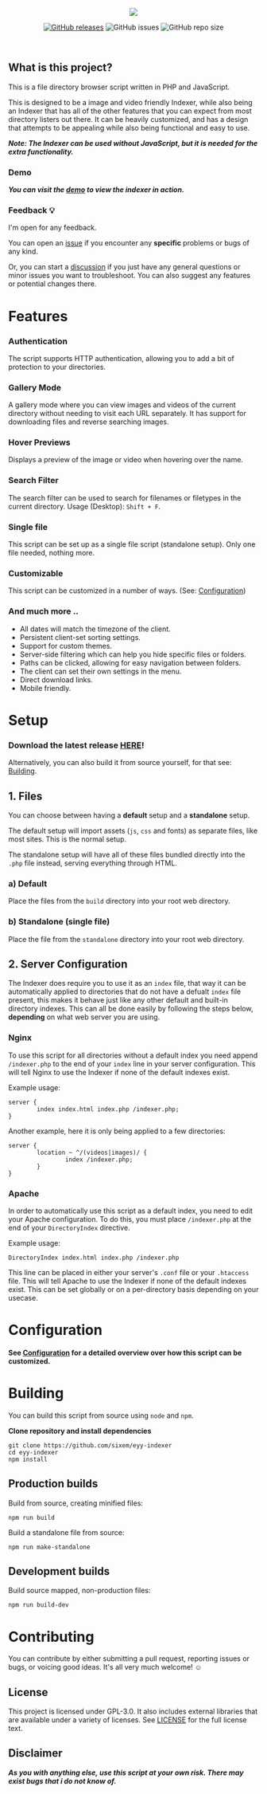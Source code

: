 <p align="center">
<img src="https://raw.githubusercontent.com/sixem/eyy-indexer/master/logo.svg">
</p>

<p align="center">
<a href="https://github.com/sixem/eyy-indexer/releases"><img alt="GitHub releases" src="https://img.shields.io/github/v/release/sixem/eyy-indexer?color=2f394f&style=flat"></a> <img alt="GitHub issues" src="https://img.shields.io/github/issues/sixem/eyy-indexer?color=5a8f4e&style=flat"> <img alt="GitHub repo size" src="https://img.shields.io/github/repo-size/sixem/eyy-indexer?color=4b8b72&style=flat">
</p>

<br/>

## What is this project?

This is a file directory browser script written in PHP and JavaScript.

This is designed to be a image and video friendly Indexer, while also being an Indexer that has all of the other features that you can expect from most directory listers out there. It can be heavily customized, and has a design that attempts to be appealing while also being functional and easy to use.

***Note: The Indexer can be used without JavaScript, but it is needed for the extra functionality.***

### Demo

***You can visit the [demo](https://five.sh/demo/indexer/) to view the indexer in action.***

### Feedback :bulb:
I'm open for any feedback.

You can open an [issue](https://github.com/sixem/eyy-indexer/issues) if you encounter any **specific** problems or bugs of any kind.

Or, you can start a [discussion](https://github.com/sixem/eyy-indexer/discussions) if you just have any general questions or minor issues you want to troubleshoot. You can also suggest any features or potential changes there.

# Features
### **Authentication**
The script supports HTTP authentication, allowing you to add a bit of protection to your directories.
### **Gallery Mode**
A gallery mode where you can view images and videos of the current directory without needing to visit each URL separately. It has support for downloading files and reverse searching images.
### **Hover Previews**
Displays a preview of the image or video when hovering over the name.
### **Search Filter**
The search filter can be used to search for filenames or filetypes in the current directory. Usage (Desktop): `Shift + F`.
### **Single file**
This script can be set up as a single file script (standalone setup). Only one file needed, nothing more.
### **Customizable**
This script can be customized in a number of ways. (See: [Configuration](docs/CONFIG.md))
### **And much more ..**
+ All dates will match the timezone of the client.
+ Persistent client-set sorting settings.
+ Support for custom themes.
+ Server-side filtering which can help you hide specific files or folders.
+ Paths can be clicked, allowing for easy navigation between folders.
+ The client can set their own settings in the menu.
+ Direct download links.
+ Mobile friendly.

# Setup

### Download the latest release [HERE](https://github.com/sixem/eyy-indexer/releases)!

Alternatively, you can also build it from source yourself, for that see: [Building](#building).

## 1. Files

You can choose between having a **default** setup and a **standalone** setup.

The default setup will import assets (`js`, `css` and fonts) as separate files, like most sites. This is the normal setup.

The standalone setup will have all of these files bundled directly into the `.php` file instead, serving everything through HTML.

### a) Default
Place the files from the `build` directory into your root web directory.
### b) Standalone (single file)
Place the file from the `standalone` directory into your root web directory.

## 2. Server Configuration

The Indexer does require you to use it as an `index` file, that way it can be automatically applied to directories that do not have a defualt `index` file present, this makes it behave just like any other default and built-in directory indexes. This can all be done easily by following the steps below, **depending** on what web server you are using.

### Nginx
To use this script for all directories without a default index you need append `/indexer.php` to the end of your `index` line in your server configuration. This will tell Nginx to use the Indexer if none of the default indexes exist.

Example usage:
```
server {
        index index.html index.php /indexer.php;
}

```
Another example, here it is only being applied to a few directories:
```
server {
        location ~ ^/(videos|images)/ {
                index /indexer.php;
        }
}

```
### Apache
In order to automatically use this script as a default index, you need to edit your Apache configuration. To do this, you must place `/indexer.php` at the end of your `DirectoryIndex` directive.

Example usage:
```
DirectoryIndex index.html index.php /indexer.php
```

This line can be placed in either your server's `.conf` file or your `.htaccess` file. This will tell Apache to use the Indexer if none of the default indexes exist. This can be set globally or on a per-directory basis depending on your usecase.

# Configuration

#### See [Configuration](docs/CONFIG.md) for a detailed overview over how this script can be customized.

# Building
You can build this script from source using `node` and `npm`.


**Clone repository and install dependencies**
```
git clone https://github.com/sixem/eyy-indexer
cd eyy-indexer
npm install
```

## Production builds

Build from source, creating minified files:
```
npm run build
```

Build a standalone file from source:
```
npm run make-standalone
```

## Development builds

Build source mapped, non-production files:
```
npm run build-dev
```

# Contributing
You can contribute by either submitting a pull request, reporting issues or bugs, or voicing good ideas. It's all very much welcome! :relaxed:

## License
This project is licensed under GPL-3.0. It also includes external libraries that are available under a variety of licenses. See [LICENSE](LICENSE) for the full license text.

## Disclaimer
***As you with anything else, use this script at your own risk. There may exist bugs that i do not know of.***